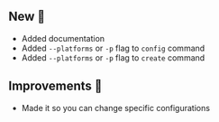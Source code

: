 <!-- markdownlint-disable MD041 -->

## New 🚀

- Added documentation
- Added `--platforms` or `-p` flag to `config` command
- Added `--platforms` or `-p` flag to `create` command

## Improvements 💪

- Made it so you can change specific configurations
